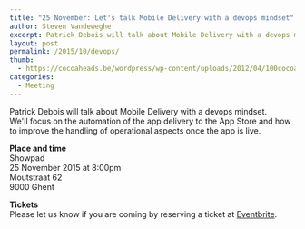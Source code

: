 ```yaml
---
title: "25 November: Let's talk Mobile Delivery with a devops mindset"
author: Steven Vandeweghe
excerpt: Patrick Debois will talk about Mobile Delivery with a devops mindset
layout: post
permalink: /2015/10/devops/
thumb:
  - https://cocoaheads.be/wordpress/wp-content/uploads/2012/04/100cocoaheads-logo-web.png
categories:
  - Meeting
---
```

Patrick Debois will talk about Mobile Delivery with a devops mindset.  
We'll focus on the automation of the app delivery to the App Store and how to improve the handling of operational aspects once the app is live.

**Place and time**  
Showpad  
25 November 2015 at 8:00pm  
Moutstraat 62  
9000 Ghent  

**Tickets**  
Please let us know if you are coming by reserving a ticket at [Eventbrite][1].


[1]: https://www.eventbrite.com/e/cocoaheads-belgium-november-2015-tickets-19303745021
